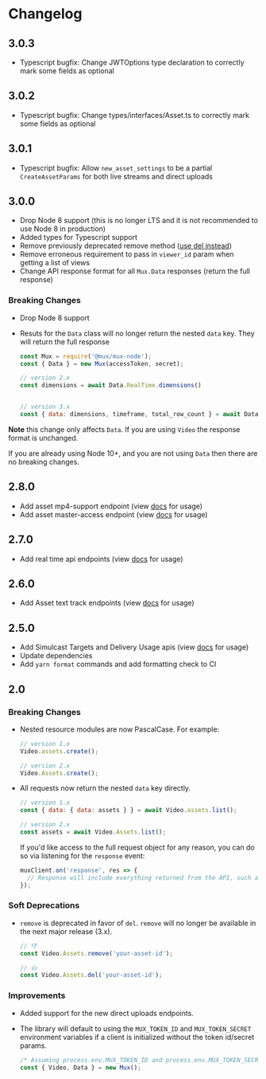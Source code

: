 # Changelog

## 3.0.3

- Typescript bugfix: Change JWTOptions type declaration to correctly mark some fields as optional

## 3.0.2

- Typescript bugfix: Change types/interfaces/Asset.ts to correctly mark some fields as optional

## 3.0.1

- Typescript bugfix: Allow `new_asset_settings` to be a partial `CreateAssetParams` for both live streams and direct uploads

## 3.0.0

- Drop Node 8 support (this is no longer LTS and it is not recommended to use Node 8 in production)
- Added types for Typescript support
- Remove previously deprecated remove method ([use del instead](https://github.com/muxinc/mux-node-sdk/blob/master/CHANGELOG.md#soft-deprecations))
- Remove erroneous requirement to pass in `viewer_id` param when getting a list of views
- Change API response format for all `Mux.Data` responses (return the full response)

### Breaking Changes

- Drop Node 8 support

- Resuts for the `Data` class will no longer return the nested `data` key. They will return the full response

  ```javascript
  const Mux = require('@mux/mux-node');
  const { Data } = new Mux(accessToken, secret);

  // version 2.x
  const dimensions = await Data.RealTime.dimensions()


  // version 3.x
  const { data: dimensions, timeframe, total_row_count } = await Data.RealTime.dimensions()
  ```

**Note** this change only affects `Data`. If you are using `Video` the response format is unchanged.

If you are already using Node 10+, and you are not using `Data` then there are no breaking changes.


## 2.8.0

- Add asset mp4-support endpoint (view [docs](https://docs.mux.com/reference#update-mp4-support) for usage)
- Add asset master-access endpoint (view [docs](https://docs.mux.com/reference#update-master-access) for usage)

## 2.7.0

- Add real time api endpoints (view [docs](https://api-docs.mux.com/#real-time-get-1) for usage)


## 2.6.0

- Add Asset text track endpoints (view [docs](https://docs.mux.com/reference#create-a-subtitle-text-track) for usage)

## 2.5.0

- Add Simulcast Targets and Delivery Usage apis (view [docs](https://muxinc.github.io/mux-node-sdk/) for usage)
- Update dependencies
- Add `yarn format` commands and add formatting check to CI

## 2.0

### Breaking Changes

- Nested resource modules are now PascalCase. For example:

  ```javascript
  // version 1.x
  Video.assets.create();

  // version 2.x
  Video.Assets.create();
  ```

- All requests now return the nested `data` key directly.

  ```javascript
  // version 1.x
  const { data: { data: assets } } = await Video.assets.list();

  // version 2.x
  const assets = await Video.Assets.list();
  ```

  If you'd like access to the full request object for any reason, you can do so via listening for the `response` event:

  ```javascript
  muxClient.on('response', res => {
    // Response will include everything returned from the API, such as status codes/text, headers, etc
  });
  ```

### Soft Deprecations

- `remove` is deprecated in favor of `del`. `remove` will no longer be available in the next major release (3.x).

  ```javascript
  // 👎
  const Video.Assets.remove('your-asset-id');

  // 👍
  const Video.Assets.del('your-asset-id');
  ```

### Improvements

- Added support for the new direct uploads endpoints.

- The library will default to using the `MUX_TOKEN_ID` and `MUX_TOKEN_SECRET` environment variables if a client is initialized without the token id/secret params.

  ```javascript
  /* Assuming process.env.MUX_TOKEN_ID and process.env.MUX_TOKEN_SECRET exist and are valid, this works */
  const { Video, Data } = new Mux();
  ```
